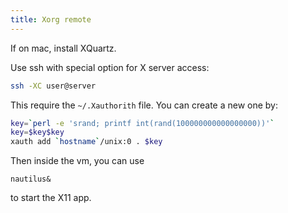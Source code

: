 ```yaml
---
title: Xorg remote
---
```


If on mac, install XQuartz.

Use ssh with special option for X server access:

```sh
ssh -XC user@server
```

This require the `~/.Xauthorith` file. You can create a new one by:

```sh
key=`perl -e 'srand; printf int(rand(100000000000000000))'`
key=$key$key
xauth add `hostname`/unix:0 . $key
```

Then inside the vm, you can use

```
nautilus&
```

to start the X11 app.

